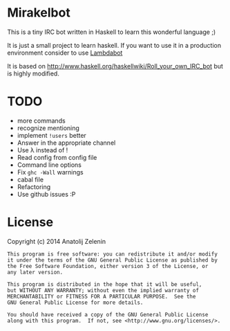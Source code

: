 # Mirakelbot

This is a tiny IRC bot written in Haskell to learn this wonderful language ;)

It is just a small project to learn haskell. If you want to use it in a production environment consider to use [Lambdabot](http://www.haskell.org/haskellwiki/Lambdabot)

It is based on http://www.haskell.org/haskellwiki/Roll_your_own_IRC_bot but is highly modified.

# TODO

* more commands
* recognize mentioning
* implement `!users` better
* Answer in the appropriate channel
* Use λ instead of !
* Read config from config file
* Command line options
* Fix `ghc -Wall` warnings
* cabal file
* Refactoring
* Use github issues :P

# License

Copyright (c) 2014 Anatolij Zelenin


    This program is free software: you can redistribute it and/or modify
    it under the terms of the GNU General Public License as published by
    the Free Software Foundation, either version 3 of the License, or
    any later version.

    This program is distributed in the hope that it will be useful,
    but WITHOUT ANY WARRANTY; without even the implied warranty of
    MERCHANTABILITY or FITNESS FOR A PARTICULAR PURPOSE.  See the
    GNU General Public License for more details.

    You should have received a copy of the GNU General Public License
    along with this program.  If not, see <http://www.gnu.org/licenses/>.


